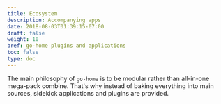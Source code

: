 ```yaml
---
title: Ecosystem
description: Accompanying apps
date: 2018-08-03T01:39:15-07:00
draft: false
weight: 10
bref: go-home plugins and applications 
toc: false
type: doc
---
```

The main philosophy of `go-home` is to be modular rather than all-in-one
mega-pack combine. That's why instead of baking everything into main sources,
sidekick applications and plugins are provided.
